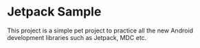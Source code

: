 # Jetpack Sample
This project is a simple pet project to practice all the new Android development libraries such as Jetpack, MDC etc.
